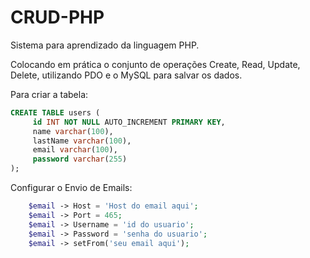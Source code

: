 # CRUD-PHP
Sistema para aprendizado da linguagem PHP.

Colocando em prática o conjunto de operações Create, Read, Update, Delete, utilizando PDO e o MySQL para salvar os dados.

Para criar a tabela:

```sql
CREATE TABLE users (
     id INT NOT NULL AUTO_INCREMENT PRIMARY KEY,
     name varchar(100),
     lastName varchar(100),
     email varchar(100),
     password varchar(255)
);
```

Configurar o Envio de Emails:

```php
    $email -> Host = 'Host do email aqui';
    $email -> Port = 465;
    $email -> Username = 'id do usuario';
    $email -> Password = 'senha do usuario';
    $email -> setFrom('seu email aqui');
```

